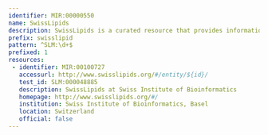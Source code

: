 ```yaml
---
identifier: MIR:00000550
name: SwissLipids
description: SwissLipids is a curated resource that provides information about known lipids, including lipid structure, metabolism, interactions, and subcellular and tissue localization. Information is curated from peer-reviewed literature and referenced using established ontologies, and provided with full provenance and evidence codes for curated assertions.
prefix: swisslipid
pattern: ^SLM:\d+$
prefixed: 1
resources:
 - identifier: MIR:00100727
   accessurl: http://www.swisslipids.org/#/entity/${id}/
   test_id: SLM:000048885
   description: SwissLipids at Swiss Institute of Bioinformatics
   homepage: http://www.swisslipids.org/#/
   institution: Swiss Institute of Bioinformatics, Basel
   location: Switzerland
   official: false
---
```

